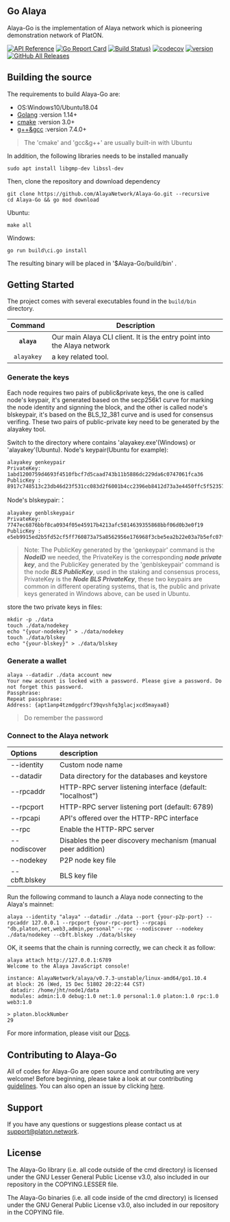 ## Go Alaya

Alaya-Go is the implementation of Alaya network which is pioneering demonstration network of PlatON.

[![API Reference](
https://camo.githubusercontent.com/915b7be44ada53c290eb157634330494ebe3e30a/68747470733a2f2f676f646f632e6f72672f6769746875622e636f6d2f676f6c616e672f6764646f3f7374617475732e737667
)](https://pkg.go.dev/github.com/AlayaNetwork/Alaya-Go?tab=doc)
[![Go Report Card](https://goreportcard.com/badge/github.com/AlayaNetwork/Alaya-Go)](https://goreportcard.com/report/github.com/AlayaNetwork/Alaya-Go)
[![Build Status](https://github.com/AlayaNetwork/Alaya-Go/actions/workflows/test.yml/badge.svg))](https://github.com/AlayaNetwork/Alaya-Go/actions)
[![codecov](https://codecov.io/gh/AlayaNetwork/Alaya-Go/branch/feature-mainnet-launch/graph/badge.svg)](https://codecov.io/gh/AlayaNetwork/Alaya-Go)
[![version](https://img.shields.io/github/v/tag/AlayaNetwork/Alaya-Go)](https://github.com/AlayaNetwork/Alaya-Go/releases/latest)
[![GitHub All Releases](https://img.shields.io/github/downloads/AlayaNetwork/Alaya-Go/total.svg)](https://github.com/AlayaNetwork/Alaya-Go)

## Building the source
The requirements to build Alaya-Go are:

- OS:Windows10/Ubuntu18.04
- [Golang](https://golang.org/doc/install) :version 1.14+
- [cmake](https://cmake.org/) :version 3.0+
- [g++&gcc](http://gcc.gnu.org/) :version 7.4.0+
> The 'cmake' and 'gcc&g++' are usually built-in with Ubuntu

In addition, the following libraries needs to be installed manually

```
sudo apt install libgmp-dev libssl-dev
```
Then, clone the repository and download dependency

```
git clone https://github.com/AlayaNetwork/Alaya-Go.git --recursive
cd Alaya-Go && go mod download
```

Ubuntu:

```
make all
```

Windows:

```
go run build\ci.go install 
```

The resulting binary will be placed in '$Alaya-Go/build/bin' .

## Getting Started

The project comes with several executables found in the `build/bin` directory.

| Command    | Description |
|:----------:|-------------|
| **`alaya`** | Our main Alaya CLI client. It is the entry point into the Alaya network |
| `alayakey`    | a key related tool. |

### Generate the keys

Each node requires two pairs of public&private keys, the one is called node's keypair, it's generated based on the secp256k1 curve for marking the node identity and signning the block, and the other is called node's blskeypair, it's based on the BLS_12_381 curve and is used for consensus verifing. These two pairs of public-private key need to be generated by the alayakey tool.

Switch to the directory where contains 'alayakey.exe'(Windows) or 'alayakey'(Ubuntu).
Node's keypair(Ubuntu for example):

```
alayakey genkeypair
PrivateKey:  1abd1200759d4693f4510fbcf7d5caad743b11b5886dc229da6c0747061fca36
PublicKey :  8917c748513c23db46d23f531cc083d2f6001b4cc2396eb8412d73a3e4450ffc5f5235757abf9873de469498d8cf45f5bb42c215da79d59940e17fcb22dfc127
```
Node's blskeypair:：

```
alayakey genblskeypair
PrivateKey:  7747ec6876bbf8ca0934f05e45917b4213afc5814639355868bbf06d0b3e0f19
PublicKey :  e5eb9915ed2b5fd52cf5ff760873a75a8562956e176968f3cbe5ea2b22e03a7b5efc07fdd5ad66d433b404cb880b560bed6295fa79f8fa649588be02231de2e70a782751dc28dbf516b7bb5d52053b5cdf985d8961a5baafa467e8dda55fe981
```

> Note: The PublicKey generated by the 'genkeypair' command is the ***NodeID*** we needed, the PrivateKey is the corresponding ***node private key***, and the PublicKey generated by the 'genblskeypair' command is the node ***BLS PublicKey***, used in the staking and consensus process, PrivateKey is the ***Node BLS PrivateKey***, these two keypairs are common in different operating systems, that is, the public and private keys generated in Windows above, can be used in Ubuntu.

store the two private keys in files:

```
mkdir -p ./data
touch ./data/nodekey 
echo "{your-nodekey}" > ./data/nodekey
touch ./data/blskey
echo "{your-blskey}" > ./data/blskey
```

### Generate a wallet

```
alaya --datadir ./data account new
Your new account is locked with a password. Please give a password. Do not forget this password.
Passphrase:
Repeat passphrase:
Address: {apt1anp4tzmdggdrcf39qvshfq3glacjxcd5mayaa8}
```

> Do remember the password

### Connect to the Alaya network

| Options | description |
| :------------ | :------------ |
| --identity | Custom node name |
| --datadir  | Data directory for the databases and keystore |
| --rpcaddr  | HTTP-RPC server listening interface (default: "localhost") |
| --rpcport  | HTTP-RPC server listening port (default: 6789) |
| --rpcapi   | API's offered over the HTTP-RPC interface |
| --rpc      | Enable the HTTP-RPC server |
| --nodiscover | Disables the peer discovery mechanism (manual peer addition) |
| --nodekey | P2P node key file |
| --cbft.blskey | BLS key file |

Run the following command to launch a Alaya node connecting to the Alaya's mainnet:

```
alaya --identity "alaya" --datadir ./data --port {your-p2p-port} --rpcaddr 127.0.0.1 --rpcport {your-rpc-port} --rpcapi "db,platon,net,web3,admin,personal" --rpc --nodiscover --nodekey ./data/nodekey --cbft.blskey ./data/blskey
```

OK, it seems that the chain is running correctly, we can check it as follow:

```
alaya attach http://127.0.0.1:6789
Welcome to the Alaya JavaScript console!

instance: AlayaNetwork/alaya/v0.7.3-unstable/linux-amd64/go1.10.4
at block: 26 (Wed, 15 Dec 51802 20:22:44 CST)
 datadir: /home/jht/node1/data
 modules: admin:1.0 debug:1.0 net:1.0 personal:1.0 platon:1.0 rpc:1.0 web3:1.0

> platon.blockNumber
29
```

For more information, please visit our [Docs](https://devdocs.alaya.network/alaya-devdocs/en/).

## Contributing to Alaya-Go

All of codes for Alaya-Go are open source and contributing are very welcome! Before beginning, please take a look at our contributing [guidelines](https://github.com/AlayaNetwork/Alaya-Go/blob/11339fae0f68718fc2d553d732d7daa73bf55325/.github/CONTRIBUTING.md). You can also open an issue by clicking [here](https://github.com/AlayaNetwork/Alaya-Go/issues/new/choose).

## Support
If you have any questions or suggestions please contact us at support@platon.network.

## License
The Alaya-Go library (i.e. all code outside of the cmd directory) is licensed under the GNU Lesser General Public License v3.0, also included in our repository in the COPYING.LESSER file.

The Alaya-Go binaries (i.e. all code inside of the cmd directory) is licensed under the GNU General Public License v3.0, also included in our repository in the COPYING file.

